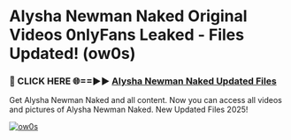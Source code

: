 # Alysha Newman Naked Original Videos 0nlyFans Leaked - Files Updated! (ow0s)

<h3>🔴 CLICK HERE 🌐==►► <a href="https://tinyurl.com/yckcrads" rel="nofollow">Alysha Newman Naked Updated Files</a></h3>

Get Alysha Newman Naked and all content. Now you can access all videos and pictures of Alysha Newman Naked. New Updated Files 2025!

[![ow0s](https://i.imgur.com/hpKpOFt.gif)](https://tinyurl.com/yckcrads)

